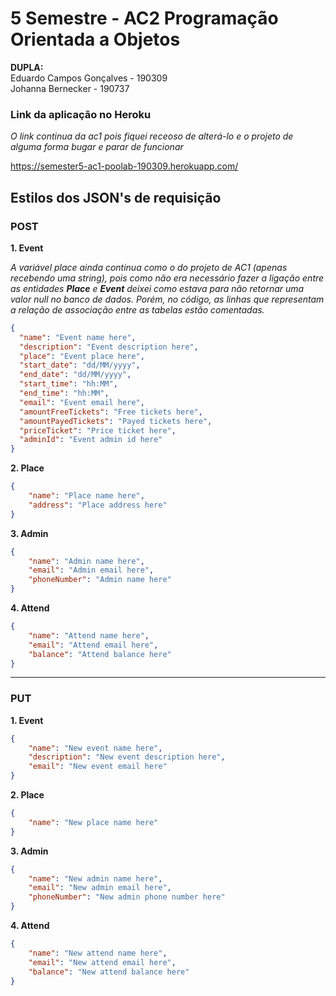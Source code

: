 # 5 Semestre - AC2 Programação Orientada a Objetos
**DUPLA:**  
Eduardo Campos Gonçalves - 190309  
Johanna Bernecker - 190737

### Link da aplicação no Heroku  
  
*O link continua da ac1 pois fiquei receoso de alterá-lo e o projeto de alguma forma bugar e parar de funcionar*  
  
https://semester5-ac1-poolab-190309.herokuapp.com/
## Estilos dos JSON's de requisição
  
### POST  
  
  
**1. Event**  
  
*A variável place ainda continua como o do projeto de AC1 (apenas recebendo uma string), pois como não era necessário fazer a ligação entre as entidades **Place** e **Event** deixei
como estava para não retornar uma valor null no banco de dados. Porém, no código, as linhas que representam a relação de associação entre as tabelas estão comentadas.*  
```json  
{  
  "name": "Event name here",  
  "description": "Event description here",  
  "place": "Event place here",  
  "start_date": "dd/MM/yyyy",  
  "end_date": "dd/MM/yyyy",  
  "start_time": "hh:MM",  
  "end_time": "hh:MM",  
  "email": "Event email here",  
  "amountFreeTickets": "Free tickets here",  
  "amountPayedTickets": "Payed tickets here",  
  "priceTicket": "Price ticket here",  
  "adminId": "Event admin id here"  
}  
```
**2. Place**  
```json
{  
    "name": "Place name here",  
    "address": "Place address here"  
}  
```
**3. Admin**  
```json
{
    "name": "Admin name here",
    "email": "Admin email here",
    "phoneNumber": "Admin name here"
}
```
**4. Attend**  
```json
{  
    "name": "Attend name here",  
    "email": "Attend email here",  
    "balance": "Attend balance here"  
}  
```
-------
### PUT  
  
  
 **1. Event**  
  
```json  
{
    "name": "New event name here",
    "description": "New event description here",
    "email": "New event email here"
}
```
**2. Place**  
```json
{
    "name": "New place name here"
}
```
**3. Admin**  
```json
{
    "name": "New admin name here",
    "email": "New admin email here",
    "phoneNumber": "New admin phone number here"
}
```
**4. Attend**  
```json
{
    "name": "New attend name here",
    "email": "New attend email here",
    "balance": "New attend balance here"
}
```
